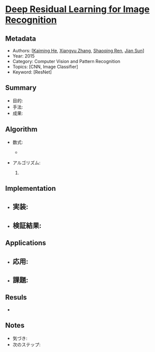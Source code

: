 # [Deep Residual Learning for Image Recognition](https://arxiv.org/abs/1512.03385)

## Metadata

- Authors: [[Kaiming He](https://arxiv.org/search/cs?searchtype=author&query=He,+K), [Xiangyu Zhang](https://arxiv.org/search/cs?searchtype=author&query=Zhang,+X), [Shaoqing Ren](https://arxiv.org/search/cs?searchtype=author&query=Ren,+S), [Jian Sun](https://arxiv.org/search/cs?searchtype=author&query=Sun,+J)]
- Year: 2015
- Category: Computer Vision and Pattern Recognition
- Topics: [CNN, Image Classifier]
- Keyword: [ResNet]

## Summary

- 目的: 
- 手法: 
- 成果: 

## **Algorithm**

- 数式:

  - 

- アルゴリズム:

  1. 

## **Implementation**

- 実装:
  - 
- 検証結果:
  - 

## **Applications**

- 応用:
  - 
- 課題:
  - 

## **Resuls**

- 

## **Notes**

- 気づき:
- 次のステップ: 